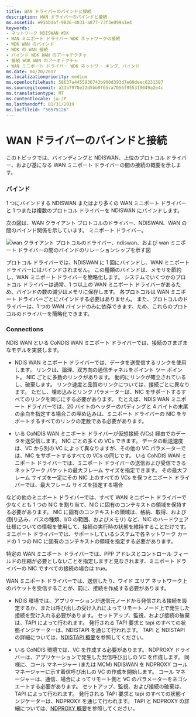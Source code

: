 ```yaml
---
title: WAN ドライバーのバインドと接続
description: WAN ドライバーのバインドと接続
ms.assetid: e91bbdaf-9826-4031-a877-73f3e099a1e4
keywords:
- ネットワーク NDISWAN WDK
- WAN ミニポート ドライバー WDK ネットワークの接続
- WDK WAN のバインド
- WDK の WAN 接続
- バインド WDK WAN のアーキテクチャ
- 接続 WDK WAN のアーキテクチャ
- WAN ミニポート ドライバー WDK ネットワー キング、バインド
ms.date: 04/20/2017
ms.localizationpriority: medium
ms.openlocfilehash: 58637a4455936743b900d393d7e09deec6231397
ms.sourcegitcommit: a33b7978e22d5bb9f65ca7056f955319049a2e4c
ms.translationtype: MT
ms.contentlocale: ja-JP
ms.lasthandoff: 01/31/2019
ms.locfileid: "56575126"
---
```

# <a name="wan-driver-bindings-and-connections"></a>WAN ドライバーのバインドと接続





このトピックでは、バインディングと NDISWAN、上位のプロトコル ドライバー、および基になる WAN ミニポート ドライバーの間の接続の概要を示します。

### <a name="bindings"></a>バインド

1 つにバインドする NDISWAN またはより多くの WAN ミニポート ドライバーと 1 つまたは複数のプロトコル ドライバーを NDISWAN にバインドします。

次の図は、WAN クライアント プロトコルのドライバー、NDISWAN、WAN の間のバインド関係を示しています。 ミニポート ドライバー。

![wan クライアント プロトコルのドライバー、ndiswan、および wan ミニポート ドライバーの間のバインドのリレーションシップを示す図](images/209-04.png)

プロトコル ドライバーでは、NDISWAN に 1 回にバインドし、WAN ミニポート ドライバーにはバインドされません。 この種類のバインドは、メモリを節約し、WAN ミニポート ドライバーを簡略化します。 システムでいくつかのプロトコル ドライバーは通常、1 つ以上の WAN ミニポート ドライバーがあるため、バインドの数の減少はメモリに保存します。 各プロトコルは WAN ミニポート ドライバーごとにバインドする必要はありません。 また、プロトコルのドライバーは、1 つの WAN バインドのみに依存できます、ため、これらのプロトコルのドライバーを簡略化できます。

### <a name="connections"></a>Connections

NDIS WAN といる CoNDIS WAN ミニポート ドライバーでは、接続のさまざまなモデルを実装します。

-   NDIS WAN ミニポート ドライバーでは、データを送受信するリンクを使用します。 リンクは、論理、双方向の通信チャネルをポイント ツー ポイント。 NIC ごとに多数のリンクがあります。 動的にリンクが確立されているし、破棄します。 リンク速度と品質のリンクについては、接続ごとに異なります。 ただし、埋め込みとリンク パラメーターは、NIC をサポートするすべてのリンクを同じにする必要があります。 たとえば、NDIS WAN ミニポート ドライバーでは、20 バイトのヘッダーのパディングと 4 バイトの末尾の余白を指定する場合この埋め込みは、ミニポート ドライバーの NIC をサポートするすべてのリンクの定数である必要があります。

-   いる CoNDIS WAN ミニポート ドライバーが仮想接続 (VCs) 経由でのデータを送受信します。 NIC ごとの多くの VCs できます。 データの転送速度は、VC から別の VC によって異なりますが、その他の VC パラメーターでは、NIC をサポートするすべての VCs の同じです。 いる CoNDIS WAN ミニポート ドライバーでは、ミニポート ドライバーの送信および受信できるネットワーク パケットの最大フレーム サイズを指定できます。 その最大フレーム サイズを一定にその NIC 上のすべての VCs を保つミニポート ドライバーでは、最大フレーム サイズを指定する場合

などの他のミニポート ドライバーでは、すべて WAN ミニポート ドライバーで少なくとも 1 つの NIC を割り当て、NIC に固有のコンテキストの領域を保持する必要があります。 NIC に固有のコンテキストの領域は、格納、取得、および (割り込み、バスの種類、I/O の範囲、およびメモリ) など、NIC のハードウェア仕様についての情報を使用して、接続の実行時の状態を維持することだけです。 ミニポート ドライバーでは、サポートしているシステムで各ネットワーク カードの 1 つの NIC に固有のコンテキストの領域を指定する必要があります。

特定の WAN ミニポート ドライバーでは、PPP アドレスとコントロール フィールドの圧縮が必要としないことを指定しますと見なされます、ミニポート ドライバーの NIC ですべての接続の場合は true。

WAN ミニポート ドライバーでは、送信したり、ワイド エリア ネットワーク上のパケットを受信することが、前に、接続を作成する必要があります。

-   NDIS 環境では、アプリケーションが送信元ノードから発信される接続を設定するか、または呼び出しの受け入れによってリモート ノード上で発生した接続を受け入れる必要があります。 セットアップ、監視、および接続の破棄は、TAPI によって行われます。 発行される TAPI 要求と tapi のすべての状態インジケーターは、NDISTAPI を通じて行われます。 TAPI と NDISTAPI の詳細については、[NDISTAPI 概要](ndistapi-overview.md)を参照してください。

-   いる CoNDIS 環境では、VC を作成する必要があります。 NDPROXY ドライバーは、アプリケーションで発生した発信呼び出しの VC を作成します。 同様に、コール マネージャー (または MCM) NDISWAN を NDPROXY コール マネージャーに示す着信呼び出しの VC の作成を開始します。 コール マネージャーは、通信、場合によってリモート側と VC のパラメーターをネゴシエートする必要があります。 セットアップ、監視、および接続の破棄は、TAPI によって行われます。 発行される TAPI 要求と tapi のすべての状態インジケーターは、NDPROXY を通じて行われます。 TAPI と NDPROXY の詳細については、[NDPROXY 概要](ndproxy-overview.md)を参照してください。

 

 





